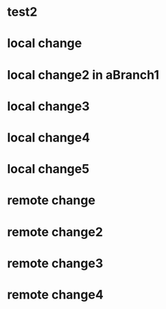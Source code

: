 # test2
# local change
# local change2 in aBranch1
# local change3
# local change4
# local change5
# remote change
# remote change2
# remote change3
# remote change4
